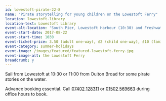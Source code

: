 ```yaml
---
id: lowestoft-pirate-22-8
name: "Pirate storytelling for young children on the Lowestoft Ferry"
location: lowestoft-library
location-text: Lowestoft Library
event-alt-location: "South Pier, Lowestoft Harbour (10:30) and Freshwater Way, Oulton Broad (11:00)"
event-start-date: 2017-08-22
event-start-time: 1030
event-ticket-price: 3.50 (adult one-way), £2 (child one-way), £10 (family one-way)
event-category: summer-holidays
event-image: /images/featured/featured-lowestoft-ferry.jpg
event-image-alt: the Lowestoft Ferry
breadcrumb: y
---
```


Sail from Lowestoft at 10:30 or 11:00 from Oulton Broad for some pirate stories on the water.

Advance booking essential. Call [07402 128311](tel:07402128311) or [01502 569663](tel:01502569663) during office hours to book.
